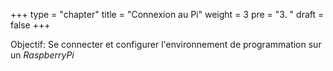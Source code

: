 +++
type = "chapter"
title = "Connexion au Pi"
weight = 3
pre = "3. "
draft = false
+++

Objectif: Se connecter et configurer l'environnement de programmation sur un _RaspberryPi_
